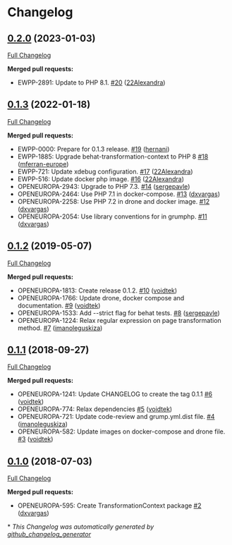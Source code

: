 # Changelog

## [0.2.0](https://github.com/openeuropa/behat-transformation-context/tree/0.2.0) (2023-01-03)

[Full Changelog](https://github.com/openeuropa/behat-transformation-context/compare/0.1.3...0.2.0)

**Merged pull requests:**

- EWPP-2891: Update to PHP 8.1. [\#20](https://github.com/openeuropa/behat-transformation-context/pull/20) ([22Alexandra](https://github.com/22Alexandra))

## [0.1.3](https://github.com/openeuropa/behat-transformation-context/tree/0.1.3) (2022-01-18)

[Full Changelog](https://github.com/openeuropa/behat-transformation-context/compare/0.1.2...0.1.3)

**Merged pull requests:**

- EWPP-0000: Prepare for 0.1.3 release. [\#19](https://github.com/openeuropa/behat-transformation-context/pull/19) ([hernani](https://github.com/hernani))
- EWPP-1885: Upgrade behat-transformation-context to PHP 8 [\#18](https://github.com/openeuropa/behat-transformation-context/pull/18) ([mferran-europe](https://github.com/mferran-europe))
- EWPP-721: Update xdebug configuration. [\#17](https://github.com/openeuropa/behat-transformation-context/pull/17) ([22Alexandra](https://github.com/22Alexandra))
- EWPP-516: Update docker php image. [\#16](https://github.com/openeuropa/behat-transformation-context/pull/16) ([22Alexandra](https://github.com/22Alexandra))
- OPENEUROPA-2943: Upgrade to PHP 7.3. [\#14](https://github.com/openeuropa/behat-transformation-context/pull/14) ([sergepavle](https://github.com/sergepavle))
- OPENEUROPA-2464: Use PHP 7.1 in docker-compose. [\#13](https://github.com/openeuropa/behat-transformation-context/pull/13) ([dxvargas](https://github.com/dxvargas))
- OPENEUROPA-2258: Use PHP 7.2 in drone and docker image. [\#12](https://github.com/openeuropa/behat-transformation-context/pull/12) ([dxvargas](https://github.com/dxvargas))
- OPENEUROPA-2054: Use library conventions for in grumphp. [\#11](https://github.com/openeuropa/behat-transformation-context/pull/11) ([dxvargas](https://github.com/dxvargas))

## [0.1.2](https://github.com/openeuropa/behat-transformation-context/tree/0.1.2) (2019-05-07)

[Full Changelog](https://github.com/openeuropa/behat-transformation-context/compare/0.1.1...0.1.2)

**Merged pull requests:**

- OPENEUROPA-1813: Create release 0.1.2. [\#10](https://github.com/openeuropa/behat-transformation-context/pull/10) ([voidtek](https://github.com/voidtek))
- OPENEUROPA-1766: Update drone, docker compose and documentation. [\#9](https://github.com/openeuropa/behat-transformation-context/pull/9) ([voidtek](https://github.com/voidtek))
- OPENEUROPA-1533: Add --strict flag for behat tests. [\#8](https://github.com/openeuropa/behat-transformation-context/pull/8) ([sergepavle](https://github.com/sergepavle))
- OPENEUROPA-1224: Relax regular expression on page transformation method. [\#7](https://github.com/openeuropa/behat-transformation-context/pull/7) ([imanoleguskiza](https://github.com/imanoleguskiza))

## [0.1.1](https://github.com/openeuropa/behat-transformation-context/tree/0.1.1) (2018-09-27)

[Full Changelog](https://github.com/openeuropa/behat-transformation-context/compare/0.1.0...0.1.1)

**Merged pull requests:**

- OPENEUROPA-1241: Update CHANGELOG to create the tag 0.1.1 [\#6](https://github.com/openeuropa/behat-transformation-context/pull/6) ([voidtek](https://github.com/voidtek))
- OPENEUROPA-774: Relax dependencies [\#5](https://github.com/openeuropa/behat-transformation-context/pull/5) ([voidtek](https://github.com/voidtek))
- OPENEUROPA-721: Update code-review and grump.yml.dist file. [\#4](https://github.com/openeuropa/behat-transformation-context/pull/4) ([imanoleguskiza](https://github.com/imanoleguskiza))
- OPENEUROPA-582: Update images on docker-compose and drone file. [\#3](https://github.com/openeuropa/behat-transformation-context/pull/3) ([voidtek](https://github.com/voidtek))

## [0.1.0](https://github.com/openeuropa/behat-transformation-context/tree/0.1.0) (2018-07-03)

[Full Changelog](https://github.com/openeuropa/behat-transformation-context/compare/bc1f805d7d213e6a8291edce8f5ed760cd647612...0.1.0)

**Merged pull requests:**

- OPENEUROPA-595: Create TransformationContext package [\#2](https://github.com/openeuropa/behat-transformation-context/pull/2) ([dxvargas](https://github.com/dxvargas))



\* *This Changelog was automatically generated by [github_changelog_generator](https://github.com/github-changelog-generator/github-changelog-generator)*
